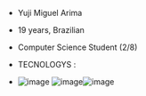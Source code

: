 - Yuji Miguel Arima
- 19 years, Brazilian
- Computer Science Student (2/8)

- TECNOLOGYS :
- ![image](https://user-images.githubusercontent.com/123004816/213245400-e3f2dd29-a7ab-48ca-9392-fd332bd50cc5.png) ![image](https://user-images.githubusercontent.com/123004816/213245516-4e3ac1fd-c13a-4f98-88fe-d1283757948d.png)![image](https://user-images.githubusercontent.com/123004816/213245577-39c47b44-b8c2-4339-bceb-5b20f962c2dd.png)




